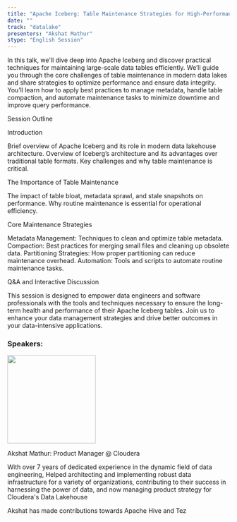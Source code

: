 ```yaml
---
title: "Apache Iceberg: Table Maintenance Strategies for High-Performance Data Lakehouses"
date: ""
track: "datalake"
presenters: "Akshat Mathur"
stype: "English Session"
---
```


In this talk, we'll dive deep into Apache Iceberg and discover practical techniques for maintaining large-scale data tables efficiently. We’ll guide you through the core challenges of table maintenance in modern data lakes and share strategies to optimize performance and ensure data integrity. You’ll learn how to apply best practices to manage metadata, handle table compaction, and automate maintenance tasks to minimize downtime and improve query performance. 

Session Outline

Introduction
 
Brief overview of Apache Iceberg and its role in modern data lakehouse architecture.
 Overview of Iceberg’s architecture and its advantages over traditional table formats.
 Key challenges and why table maintenance is critical.

The Importance of Table Maintenance
 
The impact of table bloat, metadata sprawl, and stale snapshots on performance.
 Why routine maintenance is essential for 
 operational efficiency.

Core Maintenance Strategies

 Metadata Management: Techniques to clean and optimize table metadata.
 Compaction: Best practices for merging small files and cleaning up obsolete data.
 Partitioning Strategies: How proper partitioning can reduce maintenance overhead.
 Automation: Tools and scripts to automate routine maintenance tasks.

Q&A and Interactive Discussion

This session is designed to empower data engineers and software professionals with the tools and techniques necessary to ensure the long-term health and performance of their Apache Iceberg tables. Join us to enhance your data management strategies and drive better outcomes in your data-intensive applications.


### Speakers:


<img src="https://sessionize.com/image/d598-400o400o1-TWRJCfGzVB3ZKDH85a4riC.jpg" width="200" /><br/>

Akshat Mathur: Product Manager @ Cloudera

With over 7 years of dedicated experience in the dynamic field of data engineering, Helped architecting and implementing robust data infrastructure for a variety of organizations, contributing to their success in harnessing the power of data, and now managing product strategy for Cloudera's Data Lakehouse

Akshat has made contributions towards Apache Hive and Tez



